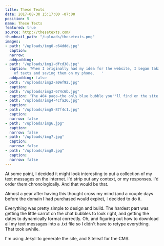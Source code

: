 ```yaml
---
title: These Texts
date: 2017-08-30 15:17:00 -07:00
position: 5
name: These Texts
featured: true
source: http://thesetexts.com/
thumbnail_path: "/uploads/thesetexts.png"
images:
- path: "/uploads/img0-c64ddd.jpg"
  caption: 
  narrow: 
  addpadding: 
- path: "/uploads/img1-dfcd38.jpg"
  caption: 'When I originally had my idea for the website, I began taking screenshots
    of texts and saving them on my phone.   '
  addpadding: false
- path: "/uploads/img2-a0ef92.jpg"
  caption: 
- path: "/uploads/img3-674c6b.jpg"
  caption: 'The 404 page—the only blue bubble you''ll find on the site. '
- path: "/uploads/img4-4cfa26.jpg"
  caption: 
- path: "/uploads/img5-87f4c1.jpg"
  caption: 
  narrow: false
- path: "/uploads/img6.jpg"
  caption: 
  narrow: false
- path: "/uploads/img7.jpg"
  caption: 
  narrow: false
- path: "/uploads/img8.jpg"
  caption: 
  narrow: false
---
```


At some point, I decided it might look interesting to put a collection of my text messages on the internet. I'd strip out any context, or my responses. I'd order them chronologically. And that would be that.

Almost a year after having this thought cross my mind (and a couple days before the domain I had purchased would expire), I decided to do it.

Everything was pretty simple to design and build. The hardest part was getting the little carrot on the chat bubbles to look right, and getting the dates to dynamically format correctly. Oh, and figuring out how to download all my text messages into a .txt file so I didn't have to retype everything. That took awhile.

I'm using Jekyll to generate the site, and Siteleaf for the CMS.
